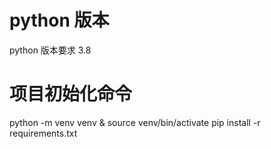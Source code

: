 # python 版本

python 版本要求 3.8

# 项目初始化命令

python -m venv venv & source venv/bin/activate
pip install -r requirements.txt
